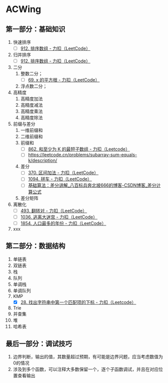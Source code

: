 # ACWing



## 第一部分：基础知识



1. 快速排序
    - [ ] [912. 排序数组 - 力扣（LeetCode）](https://leetcode.cn/problems/sort-an-array/)
2. 归并排序
    - [ ] [912. 排序数组 - 力扣（LeetCode）](https://leetcode.cn/problems/sort-an-array/)
3. 二分
    1. 整数二分；
        - [ ] [69. x 的平方根 - 力扣（LeetCode）](https://leetcode.cn/problems/sqrtx/)
    2. 浮点数二分；
4. 高精度
    1. 高精度加法
    2. 高精度减法
    3. 高精度乘法
    4. 高精度除法
5. 前缀与差分
    1. 一维前缀和
    2. 二维前缀和
    3. 前缀和
        - [ ] [862. 和至少为 K 的最短子数组 - 力扣（Leetcode）](https://leetcode.cn/problems/shortest-subarray-with-sum-at-least-k/description/)
        - [ ] https://leetcode.cn/problems/subarray-sum-equals-k/description/
    4. 差分
        - [ ] [370. 区间加法 - 力扣（LeetCode）](https://leetcode.cn/problems/range-addition/)
        - [ ] [1094. 拼车 - 力扣（LeetCode）](https://leetcode.cn/problems/car-pooling/)
        - [ ] [基础算法：差分讲解_八百标兵奔北坡666的博客-CSDN博客_差分计算公式](https://blog.csdn.net/weixin_43705195/article/details/88370758)
    5. 差分矩阵
6. 离散化
    - [ ] [493. 翻转对 - 力扣（LeetCode）](https://leetcode.cn/problems/reverse-pairs/)
    - [ ] [1036. 逃离大迷宫 - 力扣（LeetCode）](https://leetcode.cn/problems/escape-a-large-maze/)
    - [ ] [1854. 人口最多的年份 - 力扣（LeetCode）](https://leetcode.cn/problems/maximum-population-year/)
7. xxx



## 第二部分：数据结构



1. 单链表
2. 双链表
3. 栈
4. 队列
5. 单调栈
6. 单调队列
7. KMP
    - [x] [28. 找出字符串中第一个匹配项的下标 - 力扣（Leetcode）](https://leetcode.cn/problems/find-the-index-of-the-first-occurrence-in-a-string/description/)

8. Trie
9. 并查集
10. 堆
11. 哈希表



## 最后一部分：调试技巧



1. 边界判断，输出的值，其数量超过预期，有可能是边界问题，应当考虑数值为0的情况
2. 涉及到多个函数，可以注释大多数保留一个，逐个子函数调试，并且在对应位置查看输出